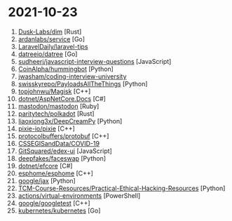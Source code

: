 # 2021-10-23

1. [Dusk-Labs/dim](https://github.com/Dusk-Labs/dim "Dim, a media manager fueled by dark forces.") [Rust]
2. [ardanlabs/service](https://github.com/ardanlabs/service "Starter code for writing web services in Go using Kubernetes.") [Go]
3. [LaravelDaily/laravel-tips](https://github.com/LaravelDaily/laravel-tips "Awesome tips for Laravel") 
4. [datreeio/datree](https://github.com/datreeio/datree "Prevent Kubernetes misconfigurations from reaching production (again 😤 )! Datree is a CLI tool to ensure K8s manifests and Helm charts follow best practices as well as your organization’s policies. See our docs: https://hub.datree.io") [Go]
5. [sudheerj/javascript-interview-questions](https://github.com/sudheerj/javascript-interview-questions "List of 1000 JavaScript Interview Questions") [JavaScript]
6. [CoinAlpha/hummingbot](https://github.com/CoinAlpha/hummingbot "Hummingbot: a client for crypto market making") [Python]
7. [jwasham/coding-interview-university](https://github.com/jwasham/coding-interview-university "A complete computer science study plan to become a software engineer.") 
8. [swisskyrepo/PayloadsAllTheThings](https://github.com/swisskyrepo/PayloadsAllTheThings "A list of useful payloads and bypass for Web Application Security and Pentest/CTF") [Python]
9. [topjohnwu/Magisk](https://github.com/topjohnwu/Magisk "The Magic Mask for Android") [C++]
10. [dotnet/AspNetCore.Docs](https://github.com/dotnet/AspNetCore.Docs "Documentation for ASP.NET Core") [C#]
11. [mastodon/mastodon](https://github.com/mastodon/mastodon "Your self-hosted, globally interconnected microblogging community") [Ruby]
12. [paritytech/polkadot](https://github.com/paritytech/polkadot "Polkadot Node Implementation") [Rust]
13. [liaoxiong3x/DeepCreamPy](https://github.com/liaoxiong3x/DeepCreamPy "") [Python]
14. [pixie-io/pixie](https://github.com/pixie-io/pixie "Instant Kubernetes-Native Application Observability") [C++]
15. [protocolbuffers/protobuf](https://github.com/protocolbuffers/protobuf "Protocol Buffers - Google's data interchange format") [C++]
16. [CSSEGISandData/COVID-19](https://github.com/CSSEGISandData/COVID-19 "Novel Coronavirus (COVID-19) Cases, provided by JHU CSSE") 
17. [GitSquared/edex-ui](https://github.com/GitSquared/edex-ui "A cross-platform, customizable science fiction terminal emulator with advanced monitoring & touchscreen support.") [JavaScript]
18. [deepfakes/faceswap](https://github.com/deepfakes/faceswap "Deepfakes Software For All") [Python]
19. [dotnet/efcore](https://github.com/dotnet/efcore "EF Core is a modern object-database mapper for .NET. It supports LINQ queries, change tracking, updates, and schema migrations.") [C#]
20. [esphome/esphome](https://github.com/esphome/esphome "ESPHome is a system to control your ESP8266/ESP32 by simple yet powerful configuration files and control them remotely through Home Automation systems.") [C++]
21. [google/jax](https://github.com/google/jax "Composable transformations of Python+NumPy programs: differentiate, vectorize, JIT to GPU/TPU, and more") [Python]
22. [TCM-Course-Resources/Practical-Ethical-Hacking-Resources](https://github.com/TCM-Course-Resources/Practical-Ethical-Hacking-Resources "Compilation of Resources from TCM's Practical Ethical Hacking Udemy Course") [Python]
23. [actions/virtual-environments](https://github.com/actions/virtual-environments "GitHub Actions virtual environments") [PowerShell]
24. [google/googletest](https://github.com/google/googletest "GoogleTest - Google Testing and Mocking Framework") [C++]
25. [kubernetes/kubernetes](https://github.com/kubernetes/kubernetes "Production-Grade Container Scheduling and Management") [Go]
